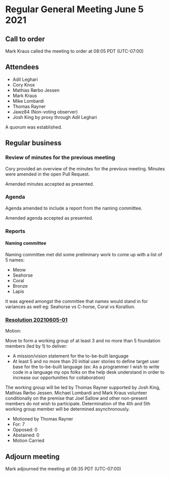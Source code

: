 # Regular General Meeting June 5 2021

## Call to order

Mark Kraus called the meeting to order at 08:05 PDT (UTC-07:00)

## Attendees

* Adil Leghari
* Cory Knox
* Mathias Rørbo Jessen
* Mark Kraus
* Mike Lombardi
* Thomas Rayner
* Jawz84 (Non-voting observer)
* Josh King by proxy through Adil Leghari

A quorum was established.

## Regular business

### Review of minutes for the previous meeting

Cory provided an overview of the minutes for the previous meeting.
Minutes were amended in the open Pull Request.

Amended minutes accepted as presented.

### Agenda

Agenda amended to include a report from the naming committee.

Amended agenda accepted as presented.

### Reports

#### Naming committee

Naming committee met did some preliminary work to come up with a list of 5 names:

* Meow
* Seahorse
* Coral
* Bronze
* Lapis

It was agreed amongst the committee that names would stand in for variances as well eg: Seahorse vs C-horse, Coral vs Korallion.



### [Resolution 20210605-01](../resolutions/20210605-01.md)

Motion: 

Move to form a working group of at least 3 and no more than 5 foundation members (led by 1) to deliver:

- A mission/vision statement for the to-be-built language
- At least 5 and no more than 20 initial user stories to define target user base for the to-be-built language (ex: As a programmer I wish to write code in a language my ops folks on the help desk understand in order to increase our opportunities for collaboration)

The working group will be led by Thomas Rayner supported by Josh King, Mathias Rørbo Jessen.
Michael Lombardi and Mark Kraus volunteer conditionally on the premise that Joel Sallow and other non-present members do not wish to participate.
Determination of the 4th and 5th working group member will be determined asynchronously.

* Motioned by Thomas Rayner
* For: 7
* Opposed: 0
* Abstained: 0
* Motion Carried

## Adjourn meeting

Mark adjourned the meeting at 08:35 PDT (UTC-07:00)
